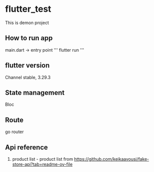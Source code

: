 # flutter_test
This is demon project

## How to run app 
main.dart -> entry point
'''
flutter run
'''

## flutter version
Channel stable, 3.29.3

## State management
Bloc

## Route
go router

## Api reference
1. product list - product list from https://github.com/keikaavousi/fake-store-api?tab=readme-ov-file

